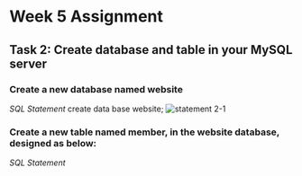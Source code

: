 # Week 5 Assignment

## Task 2: Create database and table in your MySQL server
### Create a new database named website
*SQL Statement*
create data base website;
![statement 2-1]()

### Create a new table named member, in the website database, designed as below:
*SQL Statement*